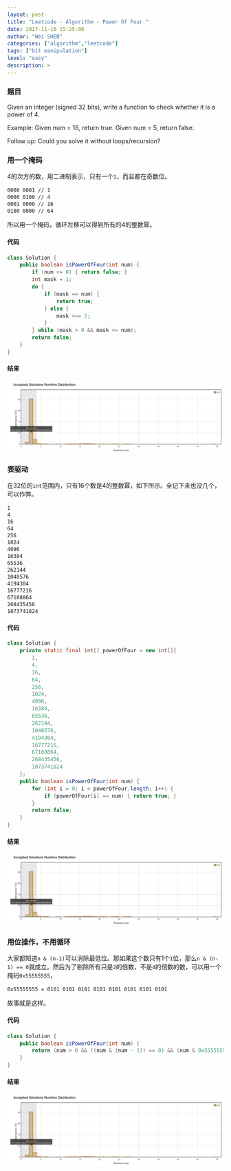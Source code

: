 ```yaml
---
layout: post
title: "Leetcode - Algorithm - Power Of Four "
date: 2017-11-16 15:25:08
author: "Wei SHEN"
categories: ["algorithm","leetcode"]
tags: ["bit manipulation"]
level: "easy"
description: >
---
```


### 题目
Given an integer (signed 32 bits), write a function to check whether it is a power of 4.

Example:
Given num = 16, return true. Given num = 5, return false.

Follow up: Could you solve it without loops/recursion?

### 用一个掩码
4的次方的数，用二进制表示，只有一个`1`，而且都在奇数位。
```
0000 0001 // 1
0000 0100 // 4
0001 0000 // 16
0100 0000 // 64
```

所以用一个掩码，循环左移可以得到所有的4的整数幂。

#### 代码
```java
class Solution {
    public boolean isPowerOfFour(int num) {
        if (num <= 0) { return false; }
        int mask = 1;
        do {
            if (mask == num) {
                return true;
            } else {
                mask <<= 2;
            }
        } while (mask > 0 && mask <= num);
        return false;
    }
}
```

#### 结果
![power-of-four-1](/images/leetcode/power-of-four-1.png)


### 表驱动
在32位的`int`范围内，只有16个数是4的整数幂，如下所示。全记下来也没几个，可以作弊。
```
1
4
16
64
256
1024
4096
16384
65536
262144
1048576
4194304
16777216
67108864
268435456
1073741824
```

#### 代码
```java
class Solution {
    private static final int[] powerOfFour = new int[]{
        1,
        4,
        16,
        64,
        256,
        1024,
        4096,
        16384,
        65536,
        262144,
        1048576,
        4194304,
        16777216,
        67108864,
        268435456,
        1073741824
    };
    public boolean isPowerOfFour(int num) {
        for (int i = 0; i < powerOfFour.length; i++) {
            if (powerOfFour[i] == num) { return true; }
        }
        return false;
    }
}
```

#### 结果
![power-of-four-2](/images/leetcode/power-of-four-2.png)


### 用位操作，不用循环
大家都知道`n & (n-1)`可以消除最低位。那如果这个数只有1个`1`位，那么`n & (n-1) == 0`就成立。然后为了剔除所有只是`2`的倍数，不是`4`的倍数的数，可以用一个掩码`0x55555555`，
```
0x55555555 = 0101 0101 0101 0101 0101 0101 0101 0101
```

故事就是这样。

#### 代码
```java
class Solution {
    public boolean isPowerOfFour(int num) {
        return (num > 0 && ((num & (num - 1)) == 0) && (num & 0x55555555) != 0);
    }
}
```

#### 结果
![power-of-four-3](/images/leetcode/power-of-four-3.png)
